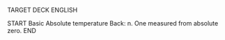 TARGET DECK
ENGLISH

START
Basic
Absolute temperature
Back: n. One measured from absolute zero.
END

